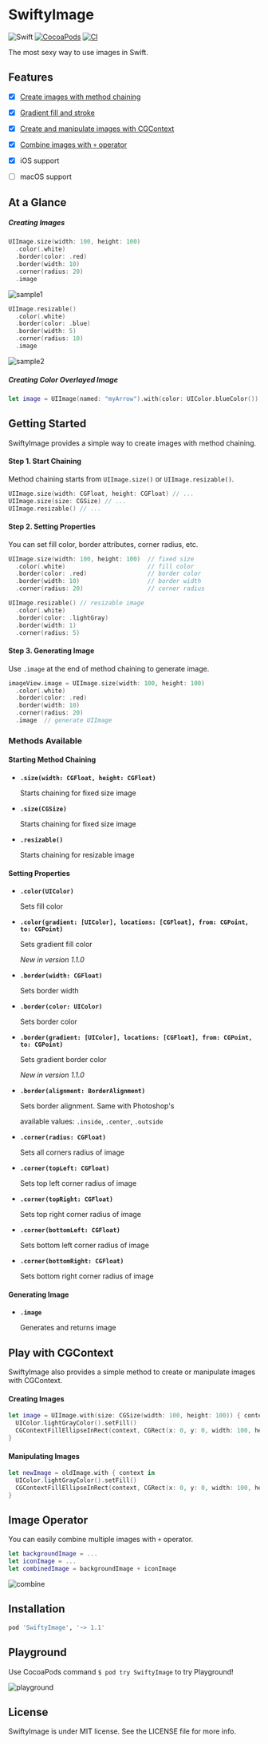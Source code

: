 SwiftyImage
===========

![Swift](https://img.shields.io/badge/Swift-5.0-orange.svg)
[![CocoaPods](http://img.shields.io/cocoapods/v/SwiftyImage.svg?style=flat)](https://cocoapods.org/pods/SwiftyImage)
[![CI](https://github.com/devxoul/SwiftyImage/workflows/CI/badge.svg)](http://github.com/devxoul/SwiftyImage/actions)

The most sexy way to use images in Swift.


Features
--------

* [x] [Create images with method chaining](#getting-started)
* [x] [Gradient fill and stroke](#methods-available)
* [x] [Create and manipulate images with CGContext](#play-with-cgcontext)
* [x] [Combine images with `+` operator](#image-operator)
* [x] iOS support
* [ ] macOS support


At a Glance
-----------

##### Creating Images

```swift
UIImage.size(width: 100, height: 100)
  .color(.white)
  .border(color: .red)
  .border(width: 10)
  .corner(radius: 20)
  .image
```

![sample1](https://cloud.githubusercontent.com/assets/931655/8675848/106e59ea-2a81-11e5-8e4f-98cfea38bd8e.png)


```swift
UIImage.resizable()
  .color(.white)
  .border(color: .blue)
  .border(width: 5)
  .corner(radius: 10)
  .image
```

![sample2](https://cloud.githubusercontent.com/assets/931655/8675936/514b7f60-2a81-11e5-8806-26036d8e8ba5.png)

##### Creating Color Overlayed Image

```swift
let image = UIImage(named: "myArrow").with(color: UIColor.blueColor())
```


Getting Started
---------------

SwiftyImage provides a simple way to create images with method chaining.


#### Step 1. Start Chaining

Method chaining starts from `UIImage.size()` or `UIImage.resizable()`.

```swift
UIImage.size(width: CGFloat, height: CGFloat) // ...
UIImage.size(size: CGSize) // ...
UIImage.resizable() // ...
```


#### Step 2. Setting Properties

You can set fill color, border attributes, corner radius, etc.

```swift
UIImage.size(width: 100, height: 100)  // fixed size
  .color(.white)                       // fill color
  .border(color: .red)                 // border color
  .border(width: 10)                   // border width
  .corner(radius: 20)                  // corner radius
```

```swift
UIImage.resizable() // resizable image
  .color(.white)
  .border(color: .lightGray)
  .border(width: 1)
  .corner(radius: 5)
```


#### Step 3. Generating Image

Use `.image` at the end of method chaining to generate image.

```swift
imageView.image = UIImage.size(width: 100, height: 100)
  .color(.white)
  .border(color: .red)
  .border(width: 10)
  .corner(radius: 20)
  .image  // generate UIImage
```


### Methods Available

#### Starting Method Chaining

* **`.size(width: CGFloat, height: CGFloat)`**

    Starts chaining for fixed size image

* **`.size(CGSize)`**

    Starts chaining for fixed size image

* **`.resizable()`**

    Starts chaining for resizable image

#### Setting Properties

* **`.color(UIColor)`**

    Sets fill color

* **`.color(gradient: [UIColor], locations: [CGFloat], from: CGPoint, to: CGPoint)`**

    Sets gradient fill color

    *New in version 1.1.0*

* **`.border(width: CGFloat)`**

    Sets border width

* **`.border(color: UIColor)`**

    Sets border color

* **`.border(gradient: [UIColor], locations: [CGFloat], from: CGPoint, to: CGPoint)`**

    Sets gradient border color

    *New in version 1.1.0*

* **`.border(alignment: BorderAlignment)`**

    Sets border alignment. Same with Photoshop's
    
    available values: `.inside`, `.center`, `.outside`

* **`.corner(radius: CGFloat)`**

    Sets all corners radius of image

* **`.corner(topLeft: CGFloat)`**

    Sets top left corner radius of image

* **`.corner(topRight: CGFloat)`**

    Sets top right corner radius of image

* **`.corner(bottomLeft: CGFloat)`**

    Sets bottom left corner radius of image

* **`.corner(bottomRight: CGFloat)`**

    Sets bottom right corner radius of image

#### Generating Image

* **`.image`**

    Generates and returns image


Play with CGContext
-------------------

SwiftyImage also provides a simple method to create or manipulate images with CGContext.

#### Creating Images

```swift
let image = UIImage.with(size: CGSize(width: 100, height: 100)) { context in
  UIColor.lightGrayColor().setFill()
  CGContextFillEllipseInRect(context, CGRect(x: 0, y: 0, width: 100, height: 100))
}
```


#### Manipulating Images

```swift
let newImage = oldImage.with { context in
  UIColor.lightGrayColor().setFill()
  CGContextFillEllipseInRect(context, CGRect(x: 0, y: 0, width: 100, height: 100))
}
```


Image Operator
--------------

You can easily combine multiple images with `+` operator.

```swift
let backgroundImage = ...
let iconImage = ...
let combinedImage = backgroundImage + iconImage
```

![combine](https://cloud.githubusercontent.com/assets/931655/8679414/84fb8e5e-2a95-11e5-89ea-8cfbb7ec761d.png)


Installation
------------

```ruby
pod 'SwiftyImage', '~> 1.1'
```

Playground
----------

Use CocoaPods command `$ pod try SwiftyImage` to try Playground!

![playground](https://cloud.githubusercontent.com/assets/931655/8679576/611e1b9a-2a96-11e5-9f34-debb222f28c6.png)


License
-------

SwiftyImage is under MIT license. See the LICENSE file for more info.
